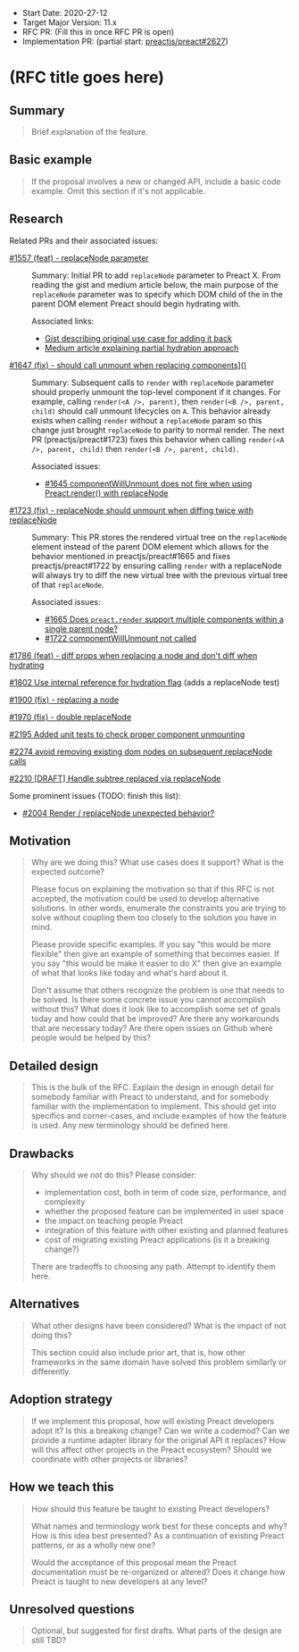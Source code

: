 - Start Date: 2020-27-12
- Target Major Version: 11.x
- RFC PR: (Fill this in once RFC PR is open)
- Implementation PR: (partial start:
  [preactjs/preact#2627](https://github.com/preactjs/preact/pull/2627))

# (RFC title goes here)

## Summary

> Brief explanation of the feature.

## Basic example

> If the proposal involves a new or changed API, include a basic code example.
> Omit this section if it's not applicable.

## Research

Related PRs and their associated issues:

<dl>

<dt><a href="https://github.com/preactjs/preact/pull/1557">#1557 (feat) - replaceNode parameter</a></dt>
<dd>

Summary: Initial PR to add `replaceNode` parameter to Preact X. From reading the
gist and medium article below, the main purpose of the `replaceNode` parameter
was to specify which DOM child of the in the parent DOM element Preact should
begin hydrating with.

Associated links:

- [Gist describing original use case for adding it back](https://gist.github.com/LukasBombach/884319d5430a3fb85f3b4385d7a31c89)
- [Medium article explaining partial hydration approach](https://medium.com/@luke_schmuke/how-we-achieved-the-best-web-performance-with-partial-hydration-20fab9c808d5)

</dd>

<dt>
<a href="https://github.com/preactjs/preact/pull/1647">#1647 (fix) - should call unmount when replacing components]()</a>
</dt>
<dd>

Summary: Subsequent calls to `render` with `replaceNode` parameter should
properly unmount the top-level component if it changes. For example, calling
`render(<A />, parent)`, then `render(<B />, parent, child)` should call unmount
lifecycles on `A`. This behavior already exists when calling `render` without a
`replaceNode` param so this change just brought `replaceNode` to parity to
normal render. The next PR (preactjs/preact#1723) fixes this behavior when
calling `render(<A />, parent, child)` then `render(<B />, parent, child)`.

Associated issues:

- [#1645 componentWillUnmount does not fire when using Preact.render() with replaceNode](https://github.com/preactjs/preact/issues/1645)

</dd>

<dt><a href="https://github.com/preactjs/preact/pull/1723">#1723 (fix) - replaceNode should unmount when diffing twice with replaceNode</a></dt>
<dd>

Summary: This PR stores the rendered virtual tree on the `replaceNode` element
instead of the parent DOM element which allows for the behavior mentioned in
preactjs/preact#1665 and fixes preactjs/preact#1722 by ensuring calling `render`
with a replaceNode will always try to diff the new virtual tree with the
previous virtual tree of that `replaceNode`.

Associated issues:

- [#1665 Does `preact.render` support multiple components within a single parent node?](https://github.com/preactjs/preact/issues/1665)
- [#1722 componentWillUnmount not called](https://github.com/preactjs/preact/issues/1722)

</dd>

[#1786 (feat) - diff props when replacing a node and don't diff when hydrating](https://github.com/preactjs/preact/pull/1786)

[#1802 Use internal reference for hydration flag](https://github.com/preactjs/preact/pull/1802) (adds a replaceNode test)

[#1900 (fix) - replacing a node](https://github.com/preactjs/preact/pull/1900)

[#1970 (fix) - double replaceNode](https://github.com/preactjs/preact/pull/1970)

[#2195 Added unit tests to check proper component unmounting](https://github.com/preactjs/preact/pull/2195)

[#2274 avoid removing existing dom nodes on subsequent replaceNode calls](https://github.com/preactjs/preact/pull/2274)

[#2210 [DRAFT] Handle subtree replaced via replaceNode](https://github.com/preactjs/preact/pull/2210)

</dl>

Some prominent issues (TODO: finish this list):

- [#2004 Render / replaceNode unexpected behavior?](https://github.com/preactjs/preact/issues/2004)

## Motivation

> Why are we doing this? What use cases does it support? What is the expected
> outcome?
>
> Please focus on explaining the motivation so that if this RFC is not accepted,
> the motivation could be used to develop alternative solutions. In other words,
> enumerate the constraints you are trying to solve without coupling them too
> closely to the solution you have in mind.
>
> Please provide specific examples. If you say "this would be more flexible"
> then give an example of something that becomes easier. If you say "this would
> be make it easier to do X" then give an example of what that looks like today
> and what's hard about it.
>
> Don't assume that others recognize the problem is one that needs to be solved.
> Is there some concrete issue you cannot accomplish without this? What does it
> look like to accomplish some set of goals today and how could that be
> improved? Are there any workarounds that are necessary today? Are there open
> issues on Github where people would be helped by this?

## Detailed design

> This is the bulk of the RFC. Explain the design in enough detail for somebody
> familiar with Preact to understand, and for somebody familiar with the
> implementation to implement. This should get into specifics and corner-cases,
> and include examples of how the feature is used. Any new terminology should be
> defined here.

## Drawbacks

> Why should we _not_ do this? Please consider:
>
> - implementation cost, both in term of code size, performance, and complexity
> - whether the proposed feature can be implemented in user space
> - the impact on teaching people Preact
> - integration of this feature with other existing and planned features
> - cost of migrating existing Preact applications (is it a breaking change?)
>
> There are tradeoffs to choosing any path. Attempt to identify them here.

## Alternatives

> What other designs have been considered? What is the impact of not doing this?
>
> This section could also include prior art, that is, how other frameworks in
> the same domain have solved this problem similarly or differently.

## Adoption strategy

> If we implement this proposal, how will existing Preact developers adopt it?
> Is this a breaking change? Can we write a codemod? Can we provide a runtime
> adapter library for the original API it replaces? How will this affect other
> projects in the Preact ecosystem? Should we coordinate with other projects or
> libraries?

## How we teach this

> How should this feature be taught to existing Preact developers?
>
> What names and terminology work best for these concepts and why? How is this
> idea best presented? As a continuation of existing Preact patterns, or as a
> wholly new one?
>
> Would the acceptance of this proposal mean the Preact documentation must be
> re-organized or altered? Does it change how Preact is taught to new developers
> at any level?

## Unresolved questions

> Optional, but suggested for first drafts. What parts of the design are still
> TBD?
